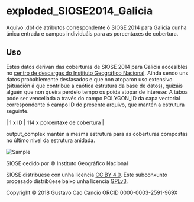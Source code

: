 # exploded_SIOSE2014_Galicia
Aquivo .dbf de atributos correspondente ó SIOSE 2014 para Galicia cunha única entrada e campos individuáis para as porcentaxes de cobertura.
## Uso
Estes datos derivan das coberturas de SIOSE 2014 para Galicia accesibles no [centro de descargas do Instituto Geográfico Nacional](http://centrodedescargas.cnig.es/CentroDescargas/).
Aínda sendo uns datos probablemente desfasados e que non atoparon uso extensivo (situación á que contribúe a caótica estrutura da base de datos), quizáis alguén que non queira perdelo tempo os poida atopar de interese:
A táboa pode ser vencellada a través do campo POLYGON_ID da capa vectorial correspondente ó campo ID do presente arquivo, que mantén a estrutura seguinte.

|     1 x ID     |            114 x porcentaxe de cobertura                             |

output_complex mantén a mesma estrutura para as coberturas compostas no último nivel da estrutura anidada.

![Sample](https://github.com/gottstaff/exploded_SIOSE2014_Galicia/blob/master/37659027.jpg)

SIOSE cedido por © Instituto Geográfico Nacional

SIOSE distribúese con unha licencia [CC BY 4.0](https://creativecommons.org/licenses/by/4.0/legalcode).
Este subconxunto procesado distribúese baixo unha licencia [GPLv3](https://wiki.creativecommons.org/wiki/ShareAlike_compatibility:_GPLv3).

Copyright © 2018 Gustavo Cao Cancio ORCID 0000-0003-2591-969X
